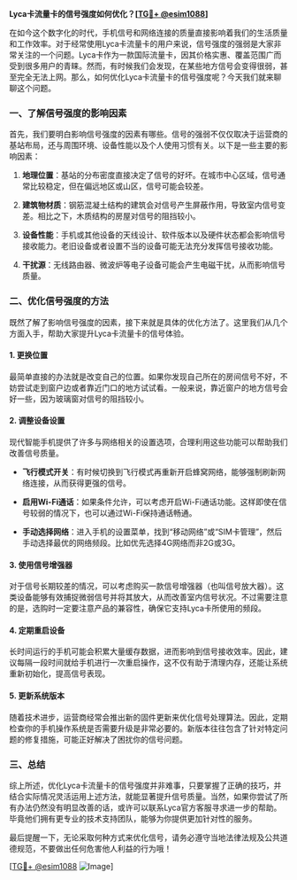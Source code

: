 **Lyca卡流量卡的信号强度如何优化？[[TG💪+ @esim1088](https://t.me/s/esim1088)]**

在如今这个数字化的时代，手机信号和网络连接的质量直接影响着我们的生活质量和工作效率。对于经常使用Lyca卡流量卡的用户来说，信号强度的强弱是大家非常关注的一个问题。Lyca卡作为一款国际流量卡，因其价格实惠、覆盖范围广而受到很多用户的青睐。然而，有时候我们会发现，在某些地方信号会变得很弱，甚至完全无法上网。那么，如何优化Lyca卡流量卡的信号强度呢？今天我们就来聊聊这个问题。

### 一、了解信号强度的影响因素

首先，我们要明白影响信号强度的因素有哪些。信号的强弱不仅仅取决于运营商的基站布局，还与周围环境、设备性能以及个人使用习惯有关。以下是一些主要的影响因素：

1. **地理位置**：基站的分布密度直接决定了信号的好坏。在城市中心区域，信号通常比较稳定，但在偏远地区或山区，信号可能会较差。
   
2. **建筑物材质**：钢筋混凝土结构的建筑会对信号产生屏蔽作用，导致室内信号变差。相比之下，木质结构的房屋对信号的阻挡较小。

3. **设备性能**：手机或其他设备的天线设计、软件版本以及硬件状态都会影响信号接收能力。老旧设备或者设置不当的设备可能无法充分发挥信号接收功能。

4. **干扰源**：无线路由器、微波炉等电子设备可能会产生电磁干扰，从而影响信号质量。

### 二、优化信号强度的方法

既然了解了影响信号强度的因素，接下来就是具体的优化方法了。这里我们从几个方面入手，帮助大家提升Lyca卡流量卡的信号体验。

#### 1. 更换位置

最简单直接的办法就是改变自己的位置。如果你发现自己所在的房间信号不好，不妨尝试走到窗户边或者靠近门口的地方试试看。一般来说，靠近窗户的地方信号会好一些，因为玻璃窗对信号的阻挡较小。

#### 2. 调整设备设置

现代智能手机提供了许多与网络相关的设置选项，合理利用这些功能可以帮助我们改善信号质量。

- **飞行模式开关**：有时候切换到飞行模式再重新开启蜂窝网络，能够强制刷新网络连接，从而获得更强的信号。
  
- **启用Wi-Fi通话**：如果条件允许，可以考虑开启Wi-Fi通话功能。这样即使在信号较弱的情况下，也可以通过Wi-Fi保持通话畅通。

- **手动选择网络**：进入手机的设置菜单，找到“移动网络”或“SIM卡管理”，然后手动选择最优的网络频段。比如优先选择4G网络而非2G或3G。

#### 3. 使用信号增强器

对于信号长期较差的情况，可以考虑购买一款信号增强器（也叫信号放大器）。这类设备能够有效捕捉微弱信号并将其放大，从而改善室内信号状况。不过需要注意的是，选购时一定要注意产品的兼容性，确保它支持Lyca卡所使用的频段。

#### 4. 定期重启设备

长时间运行的手机可能会积累大量缓存数据，进而影响到信号接收效率。因此，建议每隔一段时间就给手机进行一次重启操作，这不仅有助于清理内存，还能让系统重新初始化，提高信号表现。

#### 5. 更新系统版本

随着技术进步，运营商经常会推出新的固件更新来优化信号处理算法。因此，定期检查你的手机操作系统是否需要升级是非常必要的。新版本往往包含了针对特定问题的修复措施，可能正好解决了困扰你的信号问题。

### 三、总结

综上所述，优化Lyca卡流量卡的信号强度并非难事，只要掌握了正确的技巧，并结合实际情况灵活运用上述方法，就能显著提升信号质量。当然，如果你尝试了所有办法仍然没有明显改善的话，或许可以联系Lyca官方客服寻求进一步的帮助。毕竟他们拥有更专业的技术支持团队，能够为你提供更加针对性的服务。

最后提醒一下，无论采取何种方式来优化信号，请务必遵守当地法律法规及公共道德规范，不要做出任何危害他人利益的行为哦！

[[TG💪+ @esim1088](https://t.me/s/esim1088) ![Image](https://i.postimg.cc/4NQfJmqS/Snipaste-2025-05-13-00-14-12.png)]